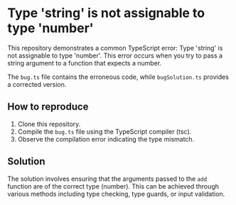 # Type 'string' is not assignable to type 'number'

This repository demonstrates a common TypeScript error: Type 'string' is not assignable to type 'number'.  This error occurs when you try to pass a string argument to a function that expects a number.

The `bug.ts` file contains the erroneous code, while `bugSolution.ts` provides a corrected version.

## How to reproduce

1. Clone this repository.
2. Compile the `bug.ts` file using the TypeScript compiler (tsc).
3. Observe the compilation error indicating the type mismatch.

## Solution

The solution involves ensuring that the arguments passed to the `add` function are of the correct type (number).  This can be achieved through various methods including type checking, type guards, or input validation.